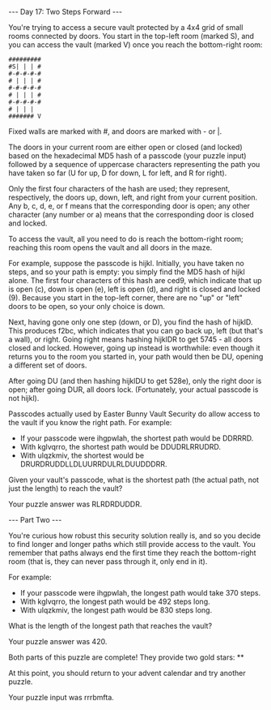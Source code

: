 --- Day 17: Two Steps Forward ---

You're trying to access a secure vault protected by a 4x4 grid of small rooms connected by doors. You start in the top-left room (marked S), and you can access the vault (marked V) once you reach the bottom-right room:

    #########
    #S| | | #
    #-#-#-#-#
    # | | | #
    #-#-#-#-#
    # | | | #
    #-#-#-#-#
    # | | |  
    ####### V

Fixed walls are marked with #, and doors are marked with - or |.

The doors in your current room are either open or closed (and locked) based on the hexadecimal MD5 hash of a passcode (your puzzle input) followed by a sequence of uppercase characters representing the path you have taken so far (U for up, D for down, L for left, and R for right).

Only the first four characters of the hash are used; they represent, respectively, the doors up, down, left, and right from your current position. Any b, c, d, e, or f means that the corresponding door is open; any other character (any number or a) means that the corresponding door is closed and locked.

To access the vault, all you need to do is reach the bottom-right room; reaching this room opens the vault and all doors in the maze.

For example, suppose the passcode is hijkl. Initially, you have taken no steps, and so your path is empty: you simply find the MD5 hash of hijkl alone. The first four characters of this hash are ced9, which indicate that up is open (c), down is open (e), left is open (d), and right is closed and locked (9). Because you start in the top-left corner, there are no "up" or "left" doors to be open, so your only choice is down.

Next, having gone only one step (down, or D), you find the hash of hijklD. This produces f2bc, which indicates that you can go back up, left (but that's a wall), or right. Going right means hashing hijklDR to get 5745 - all doors closed and locked. However, going up instead is worthwhile: even though it returns you to the room you started in, your path would then be DU, opening a different set of doors.

After going DU (and then hashing hijklDU to get 528e), only the right door is open; after going DUR, all doors lock. (Fortunately, your actual passcode is not hijkl).

Passcodes actually used by Easter Bunny Vault Security do allow access to the vault if you know the right path. For example:

- If your passcode were ihgpwlah, the shortest path would be DDRRRD.
- With kglvqrro, the shortest path would be DDUDRLRRUDRD.
- With ulqzkmiv, the shortest would be DRURDRUDDLLDLUURRDULRLDUUDDDRR.

Given your vault's passcode, what is the shortest path (the actual path, not just the length) to reach the vault?

Your puzzle answer was RLRDRDUDDR.
                                 
--- Part Two ---

You're curious how robust this security solution really is, and so you decide to find longer and longer paths which still provide access to the vault. You remember that paths always end the first time they reach the bottom-right room (that is, they can never pass through it, only end in it).

For example:

- If your passcode were ihgpwlah, the longest path would take 370 steps.
- With kglvqrro, the longest path would be 492 steps long.
- With ulqzkmiv, the longest path would be 830 steps long.

What is the length of the longest path that reaches the vault?

Your puzzle answer was 420.

Both parts of this puzzle are complete! They provide two gold stars: **

At this point, you should return to your advent calendar and try another puzzle.

Your puzzle input was rrrbmfta.